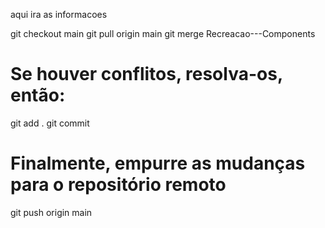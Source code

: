 aqui ira as informacoes

git checkout main
git pull origin main
git merge Recreacao---Components

# Se houver conflitos, resolva-os, então:
git add .
git commit

# Finalmente, empurre as mudanças para o repositório remoto
git push origin main


